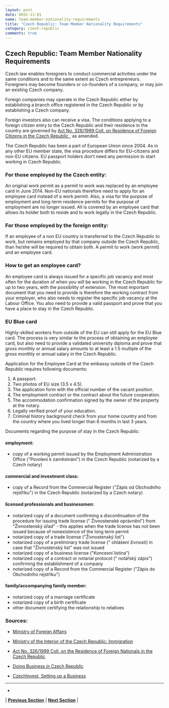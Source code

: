 ```yaml
---
layout: post
date: 0032-11-01
name: team-member-nationality-requirements
title: "Czech Republic: Team Member Nationality Requirements"
category: czech-republic
comments: true
---
```

## Czech Republic: Team Member Nationality Requirements ## 


Czech law enables foreigners to conduct commercial  activities under the same conditions and to the same extent as Czech entrepreneurs. Foreigners may become founders or co-founders of a company, or may join an existing Czech company. 

Foreign companies may operate in the Czech Republic either by establishing a branch office registered in the Czech Republic or by establishing a Czech company. 

Foreign investors also can receive a visa. The conditions applying to a foreign citizen entry to the Czech Republic and their residence in the country are governed by [Act No. 326/1999 Coll. on Residence of Foreign Citizens in the Czech Republic ](http://www.mvcr.cz/mvcren/article/an-up-do-date-version-of-the-act-no-326-1999-coll-on-the-residence-of-foreign-nationals-in-the-czech-republic-564294.aspx ), as amended.

The Czech Republic has been a part of European Union since 2004. As in any other EU member state, the visa procedure differs for EU-citizens and non-EU citizens. EU passport holders don’t need any permission to start working in Czech Republic.

### For those employed by the Czech entity: 

An original work permit as a permit to work was replaced by an employee card in June 2014. Non-EU nationals therefore need to apply for an employee card instead of a work permit. Also, a visa for the purpose of employment and long-term residence permits for the purpose of employment are no longer issued. All is covered by an employee card that allows its holder both to reside and to work legally in the Czech Republic.

### For those employed by the foreign entity:

If an employee of a non EU country is transferred to the Czech Republic to work, but remains employed by that company outside the Czech Republic, than he/she will be required to obtain both. A permit to work (work permit) and an employee card.

### How to get an employee card? ### 

An employee card is always issued for a specific job vacancy and most often for the duration of when you will be working in the Czech Republic for up to two years, with the possibility of extension. The most important document that you need to provide is therefore the working contract from your employer, who also needs to register the specific job vacancy at the Labour Office. You also need to provide a valid passport and prove that you have a place to stay in the Czech Republic.

### EU Blue card

Highly-skilled workers from outside of the EU can still apply for the EU Blue card. The process is very similar to the process of obtaining an employee card, but also need to provide a validated university diploma and prove that gross monthly or annual salary amounts to at least a 1.5 multiple of the gross monthly or annual salary in the Czech Republic.

Application for the Employee Card at the embassy outside of the Czech Republic requires following documents:

1) A passport.
2) Two photos of EU size (3.5 x 4.5).
3) The application form with the official number of the vacant position.
4) The employment contract or the contract about the future cooperation.
5) The accommodation confirmation signed by the owner of the property at the notary.
6) Legally verified proof of your education.
7) Criminal history background check from your home country and from the country where you lived longer than 6 months in last 3 years.

Documents regarding the purpose of stay in the Czech Republic: 

#### employment:
- copy of a working permit issued by the Employment Administration Office ("Povolení k zaměstnání") in the Czech Republic (notarized by a Czech notary)

#### commercial and investment class:
- copy of a Record from the Commercial Register ("Zápis od Obchodního rejstříku") in the Czech Republic (notarized by a Czech notary)

#### licensed professionals and businessmen:
- notarized copy of a document confirming a discontinuation of the procedure for issuing trade license (" Živnostenské oprávnění") from "Živnostenský úřad" - this applies when the trade license has not been issued because of nonexistence of the long term permit
- notarized copy of a trade license ("Živnostenský list")
- notarized copy of a preliminary trade license (" ohlášení živnosti) in case that "Živnostenský list" was not issued
- notarized copy of a business license ("Koncesní listina")
- notarized copy of a contract or notarial protocol (" notářský zápis") confirming the establishment of a company
- notarized copy of a Record from the Commercial Register ("Zápis do Obchodního rejstříku")

#### family/accompanying family member:
- notarized copy of a marriage certificate
- notarized copy of a birth certificate
- other document certifying the relationship to relatives 

### Sources: 

- [Ministry of Foreign Affairs](https://www.mzv.cz/brussels/en/commerce_and_economy/establishing_a_company/index.html)

- [Ministry of the Interior of the Czech Republic: Immigration](http://www.mvcr.cz/mvcren/article/immigration.aspx)

- [Act No. 326/1999 Coll. on the Residence of Foreign Nationals in the Czech Republic](http://www.mvcr.cz/mvcren/article/an-up-do-date-version-of-the-act-no-326-1999-coll-on-the-residence-of-foreign-nationals-in-the-czech-republic-564294.aspx)

- [Doing Business in Czech Republic](http://www.doingbusiness.cz/)

- [CzechInvest, Setting up a Business](https://www.czechinvest.org/en/Doing-business-in-the-Czech-Republic/Setting-up-a-business)


---
- 


| **[Previous Section]( https://neo-project.github.io/global-blockchain-compliance-hub//czech-republic/czech-republic-registry-requirements.html)** | **[Next Section]( https://neo-project.github.io/global-blockchain-compliance-hub//czech-republic/czech-republic-tax-and-auditing-requirements.html)** |
